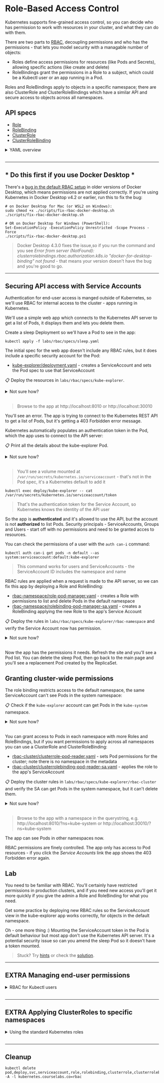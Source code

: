 # Role-Based Access Control

Kubernetes supports fine-grained access control, so you can decide who has permission to work with resources in your cluster, and what they can do with them.

There are two parts to [RBAC](https://kubernetes.io/docs/reference/access-authn-authz/rbac/), decoupling permissions and who has the permissions - that lets you model security with a managable number of objects:

- Roles define access permissions for resources (like Pods and Secrets), allowing specific actions (like create and delete)
- RoleBindings grant the permissions in a Role to a subject, which could be a Kubectl user or an app running in a Pod.

Roles and RoleBindings apply to objects in a specific namespace; there are also ClusterRole and ClusterRoleBindings which have a similar API and secure access to objects across all namespaces.

## API specs

- [Role](https://kubernetes.io/docs/reference/generated/kubernetes-api/v1.20/#role-v1-rbac-authorization-k8s-io)
- [RoleBinding](https://kubernetes.io/docs/reference/generated/kubernetes-api/v1.20/#rolebinding-v1-rbac-authorization-k8s-io)
- [ClusterRole](https://kubernetes.io/docs/reference/generated/kubernetes-api/v1.20/#clusterrole-v1-rbac-authorization-k8s-io)
- [ClusterRoleBinding](https://kubernetes.io/docs/reference/generated/kubernetes-api/v1.20/#clusterrolebinding-v1-rbac-authorization-k8s-io)

<details>
  <summary>YAML overview</summary>

## Role and RoleBinding API spec

Roles contain a set of permissions as **rules**:

```
apiVersion: rbac.authorization.k8s.io/v1
kind: Role
metadata:
  name: pod-viewer
  namespace: default 
rules:
- apiGroups: [""]
  resources: ["pods"]
  verbs: ["get", "list"]
```

Each rule secures access to one or more types of resource. For each rule:

- `apiGroups` - the namespace of the resource, which you use in the `apiVersion` in object metadata; Pods are just `v1` so the apiGroup is blank, Deployments are `apps/v1` so the apiGroup would be `apps`
- `resources` - the type of the resource, which you use as the `kind` in object metadata
- `verbs` - the actions the role allows to be performed on the resource

This role equates to Kubectl `get pods` and `describe pod` permissions in the `default` namespace.

RoleBindings apply a role to a set of **subjects**:

```
apiVersion: rbac.authorization.k8s.io/v1
kind: RoleBinding
metadata:
  name: student-pod-viewer
  namespace: default 
roleRef:
  apiGroup: rbac.authorization.k8s.io
  kind: Role
  name: pod-viewer
subjects:
- kind: User
  name: student@courselabs.co
  namespace: default
```

- `namespace` needs to match the namespace in the Role
- `roleRef` refers to the Role by name
- `subjects` are the Users, Groups or ServiceAccounts having the role applied - they can be in different namespaces

</details><br/>

___

## * **Do this first if you use Docker Desktop** *

There's a [bug in the default RBAC setup](https://github.com/docker/for-mac/issues/4774) in older versions of Docker Desktop, which means permissions are not applied correctly. If you're using Kubernetes in Docker Desktop v4.2 or earlier, run this to fix the bug:

```
# on Docker Desktop for Mac (or WSL2 on Windows):
sudo chmod +x ./scripts/fix-rbac-docker-desktop.sh
./scripts/fix-rbac-docker-desktop.sh

# OR on Docker Desktop for Windows (PowerShell):
Set-ExecutionPolicy -ExecutionPolicy Unrestricted -Scope Process -Force
./scripts/fix-rbac-docker-desktop.ps1
```

> Docker Desktop 4.3.0 fixes the issue,so if you run the command and you see _Error from server (NotFound): clusterrolebindings.rbac.authorization.k8s.io "docker-for-desktop-binding" not found_ - that means your version doesn't have the bug and you're good to go. 
___

## Securing API access with Service Accounts

Authentication for end-user access is manged outside of Kubernetes, so we'll use RBAC for internal access to the cluster - apps running in Kubernetes.

We'll use a simple web app which connects to the Kubernetes API server to get a list of Pods, it displays them and lets you delete them.

Create a sleep Deployment so we'll have a Pod to see in the app:

```
kubectl apply -f labs/rbac/specs/sleep.yaml
```

The initial spec for the web app doesn't include any RBAC rules, but it does include a specific security account for the Pod:

- [kube-explorer/deployment.yaml](specs/kube-explorer/deployment.yaml) - creates a ServiceAccount and sets the Pod spec to use that ServiceAccount

📋 Deploy the resources in `labs/rbac/specs/kube-explorer`.

<details>
  <summary>Not sure how?</summary>

```
kubectl apply -f labs/rbac/specs/kube-explorer
```

</details><br />

> Browse to the app at http://localhost:8010 or http://localhost:30010

You'll see an error. The app is trying to connect to the Kubernetes REST API to get a list of Pods, but it's getting a 403 Forbidden error message.

Kubernetes automatically populates an authentication token in the Pod, which the app uses to connect to the API server:

📋 Print all the details about the kube-explorer Pod.

<details>
  <summary>Not sure how?</summary>

```
# you can get the Pod ID or use the label
kubectl describe pod -l app=kube-explorer
```

</details><br />

> You'll see a volume mounted at `/var/run/secrets/kubernetes.io/serviceaccount` - that's not in the Pod spec, it's a Kubernetes default to add it

```
kubectl exec deploy/kube-explorer -- cat /var/run/secrets/kubernetes.io/serviceaccount/token
```

> That's the authentication token for the Service Account, so Kubernetes knows the identity of the API user

So the app is **authenticated** and it's allowed to use the API, but the account is not **authorized** to list Pods. Security principals - ServiceAccounts, Groups and Users - start off with no permissions and need to be granted acces to resources.

You can check the permissions of a user with the `auth can-i` command:

```
kubectl auth can-i get pods -n default --as system:serviceaccount:default:kube-explorer
```

> This command works for users and ServiceAccounts - the ServiceAccount ID includes the namespace and name

RBAC rules are applied when a request is made to the API server, so we can fix this app by deploying a Role and RoleBinding:

- [rbac-namespace/role-pod-manager.yaml](specs/kube-explorer/rbac-namespace/role-pod-manager.yaml) - creates a Role with permissions to list and delete Pods in the default namespace
- [rbac-namespace/rolebinding-pod-manager-sa.yaml](specs/kube-explorer/rbac-namespace/rolebinding-pod-manager-sa.yaml) - creates a RoleBinding applying the new Role to the app's Service Account

📋 Deploy the rules in `labs/rbac/specs/kube-explorer/rbac-namespace` and verify the Service Account now has permission.

<details>
  <summary>Not sure how?</summary>

```
kubectl apply -f labs/rbac/specs/kube-explorer/rbac-namespace

kubectl auth can-i get pods -n default --as system:serviceaccount:default:kube-explorer
```

</details><br />

Now the app has the permissions it needs. Refresh the site and you'll see a Pod list. You can delete the sleep Pod, then go back to the main page and you'll see a replacement Pod created by the ReplicaSet.

## Granting cluster-wide permissions

The role binding restricts access to the default namespace, the same ServiceAccount can't see Pods in the system namespace:

📋 Check if the `kube-explorer` account can get Pods in the `kube-system` namespace.

<details>
  <summary>Not sure how?</summary>

```
kubectl auth can-i get pods -n kube-system --as system:serviceaccount:default:kube-explorer
```
</details><br />

You can grant access to Pods in each namespace with more Roles and RoleBindings, but if you want permissions to apply across all namespaces you can use a ClusterRole and ClusterRoleBinding:

- [rbac-cluster/clusterrole-pod-reader.yaml](specs/kube-explorer/rbac-cluster/clusterrole-pod-reader.yaml) - sets Pod permissions for the cluster; note there is no namespace in the metadata
- [rbac-cluster/clusterrolebinding-pod-reader-sa.yaml](specs/kube-explorer/rbac-cluster/clusterrolebinding-pod-reader-sa.yaml) - applies the role to the app's ServiceAccount

📋 Deploy the cluster rules in `labs/rbac/specs/kube-explorer/rbac-cluster` and verify the SA can get Pods in the system namespace, but it can't delete them.

<details>
  <summary>Not sure how?</summary>

```
kubectl apply -f labs/rbac/specs/kube-explorer/rbac-cluster/

kubectl auth can-i get pods -n kube-system --as system:serviceaccount:default:kube-explorer

kubectl auth can-i delete pods -n kube-system --as system:serviceaccount:default:kube-explorer
```

</details><br />

> Browse to the app with a namespace in the querystring, e.g. http://localhost:8010/?ns=kube-system or http://localhost:30010/?ns=kube-system

The app can see Pods in other namespaces now.

RBAC permissions are finely controlled. The app only has access to Pod resources - if you click the _Service Accounts_ link the app shows the 403 Forbidden error again.

## Lab

You need to be familiar with RBAC. You'll certainly have restricted permissions in production clusters, and if you need new access you'll get it more quickly if you give the admin a Role and RoleBinding for what you need.

Get some practice by deploying new RBAC rules so the ServiceAccount view in the kube-explorer app works correctly, for objects in the default namespace.

Oh - one more thing :) Mounting the ServiceAccount token in the Pod is  default behaviour but most app don't use the Kubernetes API server. It's a potential security issue so can you amend the sleep Pod so it doesn't have a token mounted.

> Stuck? Try [hints](hints.md) or check the [solution](solution.md).

___

## **EXTRA** Managing end-user permissions

<details>
  <summary>RBAC for Kubectl users</summary>

Kubernetes integrates with other systems for end-user authentication, but in a dev setup you can create certificates for users and apply RBAC rules for them. This isn't day-to-day work, but if you're interested you can work through the exercises in [RBAC for Users](rbac-for-users.md).

</details><br />

___

## **EXTRA** Applying ClusterRoles to specific namespaces

<details>
  <summary>Using the standard Kubernetes roles</summary>

There are built-in ClusterRoles which give a good starting point for general access - including `view`, `edit` and `admin`.

ClusterRoles can be bound to subjects cluster-wide with a ClusterRoleBinding **or** to specific namespaces with a RoleBinding:

- [rolebinding-edit-default.yaml](specs/user/rolebinding-edit-default.yaml) - applies the `edit` ClusterRole to the new user, restricted to the `default` namespace

```
kubectl apply -f labs/rbac/specs/user/

kubectl auth can-i delete po/user-cert-generator --as reader@courselabs.co

kubectl delete pod user-cert-generator --context labreader
```
The user can now delete Pods in the default namespace. If there were other users in the same group then they wouldn't have this permission - it's specifically bound to the user.

But the ClusterRole is limited to the `default` namespace:

```
kubectl delete pod --all -n kube-system --context labreader
```

</details><br />

___

## Cleanup

```
kubectl delete pod,deploy,svc,serviceaccount,role,rolebinding,clusterrole,clusterrolebinding -A -l kubernetes.courselabs.co=rbac
```
